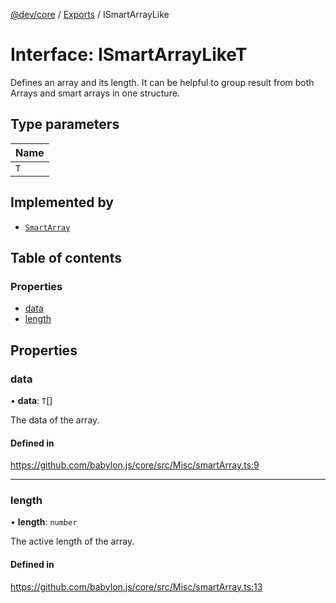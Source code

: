[@dev/core](../README.md) / [Exports](../modules.md) / ISmartArrayLike

# Interface: ISmartArrayLikeT

Defines an array and its length.
It can be helpful to group result from both Arrays and smart arrays in one structure.

## Type parameters

| Name |
| :------ |
| `T` |

## Implemented by

- [`SmartArray`](../classes/SmartArray.md)

## Table of contents

### Properties

- [data](ISmartArrayLike.md#data)
- [length](ISmartArrayLike.md#length)

## Properties

### data

• **data**: `T`[]

The data of the array.

#### Defined in

https://github.com/babylon.js/core/src/Misc/smartArray.ts:9

___

### length

• **length**: `number`

The active length of the array.

#### Defined in

https://github.com/babylon.js/core/src/Misc/smartArray.ts:13
